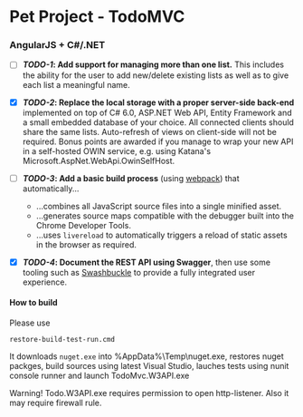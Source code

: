 # Pet Project - TodoMVC


### AngularJS + C#/.NET
* [ ] **_TODO-1_: Add support for managing more than one list.** This includes the ability for the user to add new/delete existing lists as well as to give each list a meaningful name. 
* [X] **_TODO-2_: Replace the local storage with a proper server-side back-end** implemented on top of C# 6.0, ASP.NET Web API, Entity Framework and a small embedded database of your choice. All connected clients should share the same lists. Auto-refresh of views on client-side will not be required. Bonus points are awarded if you manage to wrap your new API in a self-hosted OWIN service, e.g. using Katana's Microsoft.AspNet.WebApi.OwinSelfHost.
* [ ] **_TODO-3_: Add a basic build process** (using [webpack](https://webpack.github.io/)) that automatically...
  * ...combines all JavaScript source files into a single minified asset.
  * ...generates source maps compatible with the debugger built into the Chrome Developer Tools. 
  * ...uses `livereload` to automatically triggers a reload of static assets in the browser as required.
* [X] **_TODO-4_: Document the REST API using Swagger**, then use some tooling such as [Swashbuckle](https://github.com/domaindrivendev/Swashbuckle.AspNetCore) to provide a fully integrated user experience.


#### How to build
Please use 
```
restore-build-test-run.cmd
```

It downloads `nuget.exe` into %AppData%\Temp\nuget.exe, restores nuget packges, build sources using latest Visual Studio, lauches tests using nunit console runner and launch TodoMvc.W3API.exe

Warning! Todo.W3API.exe requires permission to open http-listener. Also it may require firewall rule.

